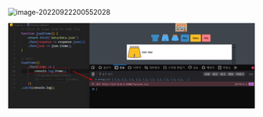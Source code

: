 



![image-20220922200552028](C:\Users\LGD\AppData\Roaming\Typora\typora-user-images\image-20220922200552028.png)









![image-20220922201421206](assets/image-20220922201421206.png)
